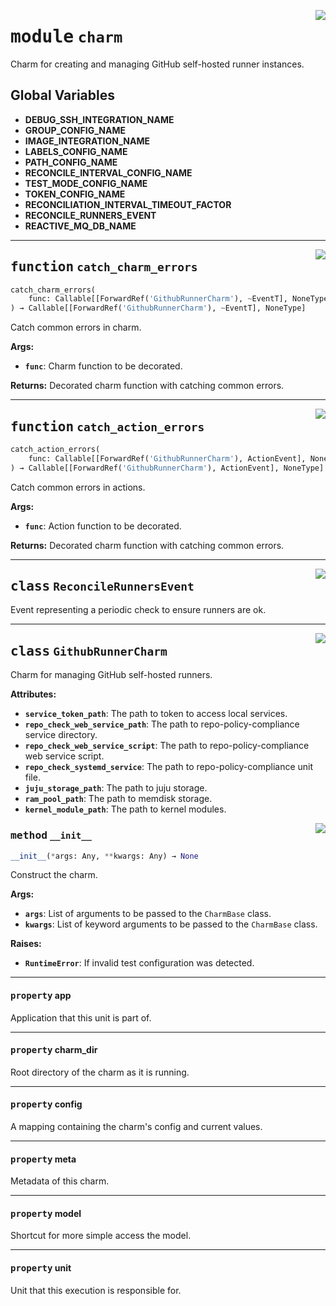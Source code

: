 <!-- markdownlint-disable -->

<a href="../src/charm.py#L0"><img align="right" style="float:right;" src="https://img.shields.io/badge/-source-cccccc?style=flat-square"></a>

# <kbd>module</kbd> `charm`
Charm for creating and managing GitHub self-hosted runner instances. 

**Global Variables**
---------------
- **DEBUG_SSH_INTEGRATION_NAME**
- **GROUP_CONFIG_NAME**
- **IMAGE_INTEGRATION_NAME**
- **LABELS_CONFIG_NAME**
- **PATH_CONFIG_NAME**
- **RECONCILE_INTERVAL_CONFIG_NAME**
- **TEST_MODE_CONFIG_NAME**
- **TOKEN_CONFIG_NAME**
- **RECONCILIATION_INTERVAL_TIMEOUT_FACTOR**
- **RECONCILE_RUNNERS_EVENT**
- **REACTIVE_MQ_DB_NAME**

---

<a href="../src/charm.py#L121"><img align="right" style="float:right;" src="https://img.shields.io/badge/-source-cccccc?style=flat-square"></a>

## <kbd>function</kbd> `catch_charm_errors`

```python
catch_charm_errors(
    func: Callable[[ForwardRef('GithubRunnerCharm'), ~EventT], NoneType]
) → Callable[[ForwardRef('GithubRunnerCharm'), ~EventT], NoneType]
```

Catch common errors in charm. 



**Args:**
 
 - <b>`func`</b>:  Charm function to be decorated. 



**Returns:**
 Decorated charm function with catching common errors. 


---

<a href="../src/charm.py#L162"><img align="right" style="float:right;" src="https://img.shields.io/badge/-source-cccccc?style=flat-square"></a>

## <kbd>function</kbd> `catch_action_errors`

```python
catch_action_errors(
    func: Callable[[ForwardRef('GithubRunnerCharm'), ActionEvent], NoneType]
) → Callable[[ForwardRef('GithubRunnerCharm'), ActionEvent], NoneType]
```

Catch common errors in actions. 



**Args:**
 
 - <b>`func`</b>:  Action function to be decorated. 



**Returns:**
 Decorated charm function with catching common errors. 


---

<a href="../src/charm.py#L114"><img align="right" style="float:right;" src="https://img.shields.io/badge/-source-cccccc?style=flat-square"></a>

## <kbd>class</kbd> `ReconcileRunnersEvent`
Event representing a periodic check to ensure runners are ok. 





---

<a href="../src/charm.py#L200"><img align="right" style="float:right;" src="https://img.shields.io/badge/-source-cccccc?style=flat-square"></a>

## <kbd>class</kbd> `GithubRunnerCharm`
Charm for managing GitHub self-hosted runners. 



**Attributes:**
 
 - <b>`service_token_path`</b>:  The path to token to access local services. 
 - <b>`repo_check_web_service_path`</b>:  The path to repo-policy-compliance service directory. 
 - <b>`repo_check_web_service_script`</b>:  The path to repo-policy-compliance web service script. 
 - <b>`repo_check_systemd_service`</b>:  The path to repo-policy-compliance unit file. 
 - <b>`juju_storage_path`</b>:  The path to juju storage. 
 - <b>`ram_pool_path`</b>:  The path to memdisk storage. 
 - <b>`kernel_module_path`</b>:  The path to kernel modules. 

<a href="../src/charm.py#L223"><img align="right" style="float:right;" src="https://img.shields.io/badge/-source-cccccc?style=flat-square"></a>

### <kbd>method</kbd> `__init__`

```python
__init__(*args: Any, **kwargs: Any) → None
```

Construct the charm. 



**Args:**
 
 - <b>`args`</b>:  List of arguments to be passed to the `CharmBase` class. 
 - <b>`kwargs`</b>:  List of keyword arguments to be passed to the `CharmBase`  class. 



**Raises:**
 
 - <b>`RuntimeError`</b>:  If invalid test configuration was detected. 


---

#### <kbd>property</kbd> app

Application that this unit is part of. 

---

#### <kbd>property</kbd> charm_dir

Root directory of the charm as it is running. 

---

#### <kbd>property</kbd> config

A mapping containing the charm's config and current values. 

---

#### <kbd>property</kbd> meta

Metadata of this charm. 

---

#### <kbd>property</kbd> model

Shortcut for more simple access the model. 

---

#### <kbd>property</kbd> unit

Unit that this execution is responsible for. 




